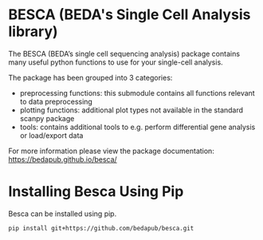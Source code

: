 BESCA (BEDA's Single Cell Analysis library)
===========================================

The BESCA (BEDA’s single cell sequencing analysis) package contains many useful python functions to use for your single-cell analysis.

The package has been grouped into 3 categories:  

- preprocessing functions: this submodule contains all functions relevant to data preprocessing  
- plotting functions: additional plot types not available in the standard scanpy package  
- tools: contains additional tools to e.g. perform differential gene analysis or load/export data  

For more information please view the package documentation: https://bedapub.github.io/besca/



Installing Besca Using Pip
============================

Besca can be installed using pip.

```
pip install git+https://github.com/bedapub/besca.git
```
